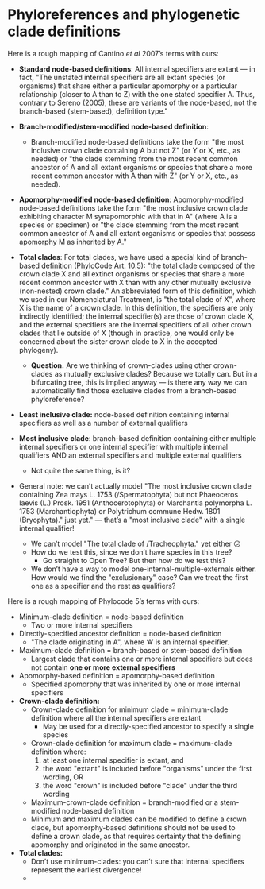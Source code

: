 # Phyloreferences and phylogenetic clade definitions

Here is a rough mapping of Cantino *et al* 2007’s terms with ours:

- **Standard node-based definitions**: All internal specifiers are extant — in fact, "The unstated internal specifiers are all extant species (or organisms) that share either a particular apomorphy or a particular relationship (closer to A than to Z) with the one stated specifier A. Thus, contrary to Sereno (2005), these are variants of the node-based, not the branch-based (stem-based), definition type."
- **Branch-modified/stem-modified node-based definition**:  
  - Branch-modified node-based definitions take the form "the most inclusive crown clade containing A but not Z" (or Y or X, etc., as needed) or "the clade stemming from the most recent common ancestor of A and all extant organisms or species that share a more recent common ancestor with A than with Z" (or Y or X, etc., as needed). 
- **Apomorphy-modified node-based definition**: Apomorphy-modified node-based definitions take the form "the most inclusive crown clade exhibiting character M synapomorphic with that in A" (where A is a species or specimen) or "the clade stemming from the most recent common ancestor of A and all extant organisms or species that possess apomorphy M as inherited by A."
- **Total clades**: For total clades, we have used a special kind of branch-based definition (PhyloCode Art. 10.5): "the total clade composed of the crown clade X and all extinct organisms or species that share a more recent common ancestor with X than with any other mutually exclusive (non-nested) crown clade." An abbreviated form of this definition, which we used in our Nomenclatural Treatment, is "the total clade of X", where X is the name of a crown clade. In this definition, the specifiers are only indirectly identified; the internal specifier(s) are those of crown clade X, and the external specifiers are the internal specifiers of all other crown clades that lie outside of X (though in practice, one would only be concerned about the sister crown clade to X in the accepted phylogeny).
  - **Question.** Are we thinking of crown-clades using other crown-clades as mutually exclusive clades? Because we totally can. But in a bifurcating tree, this is implied anyway — is there any way we can automatically find those exclusive clades from a branch-based phyloreference?
- **Least inclusive clade:** node-based definition containing internal specifiers as well as a number of external qualifiers
- **Most inclusive clade**: branch-based definition containing either multiple internal specifiers or one internal specifier with multiple internal qualifiers AND an external specifiers and multiple external qualifiers
  - Not quite the same thing, is it?


- General note: we can’t actually model "The most inclusive crown clade containing Zea mays L. 1753 (/Spermatophyta) but not Phaeoceros laevis (L.) Prosk. 1951 (Anthocerotophyta) or Marchantia polymorpha L. 1753 (Marchantiophyta) or Polytrichum commune Hedw. 1801 (Bryophyta)." just yet." — that’s a "most inclusive clade" with a single internal qualifier!
  - We can’t model "The total clade of /Tracheophyta." yet either 😕 
  - How do we test this, since we don’t have species in this tree?
    - Go straight to Open Tree? But then how do we test this?
  - We don’t have a way to model one-internal-multiple-externals either. How would we find the "exclusionary" case? Can we treat the first one as a specifier and the rest as qualifiers?

Here is a rough mapping of Phylocode 5’s terms with ours:

- Minimum-clade definition = node-based definition
  - Two or more internal specifiers
- Directly-specified ancestor definition = node-based definition
  - "The clade originating in A", where ‘A’ is an internal specifier.
- Maximum-clade definition = branch-based or stem-based definition
  - Largest clade that contains one or more internal specifiers but does not contain **one or more external specifiers**
- Apomorphy-based definition = apomorphy-based definition
  - Specified apomorphy that was inherited by one or more internal specifiers
- **Crown-clade definition:**
  - Crown-clade definition for minimum clade = minimum-clade definition where all the internal specifiers are extant
    - May be used for a directly-specified ancestor to specify a single species
  - Crown-clade definition for maximum clade = maximum-clade definition where:
    1. at least one internal specifier is extant, and
      1. the word "extant" is included before "organisms" under the first wording, OR
      2. the word "crown" is included before "clade" under the third wording
  - Maximum-crown-clade definition = branch-modified or a stem-modified node-based definition
  - Minimum and maximum clades can be modified to define a crown clade, but apomorphy-based definitions should not be used to define a crown clade, as that requires certainty that the defining apomorphy and originated in the same ancestor.
- **Total clades:**
  - Don’t use minimum-clades: you can’t sure that internal specifiers represent the earliest divergence!
  - 

